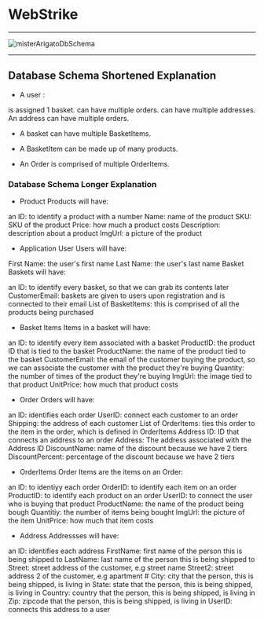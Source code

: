 # WebStrike
---
![misterArigatoDbSchema](https://user-images.githubusercontent.com/87771611/188217758-8c3a7ef5-3011-4ad8-9d07-6cd5cf829996.png)

---

## Database Schema Shortened Explanation

- A user :

is assigned 1 basket.
can have multiple orders.
can have multiple addresses.
An address can have multiple orders.

- A basket can have multiple BasketItems.

- A BasketItem can be made up of many products.

- An Order is comprised of multiple OrderItems.

### Database Schema Longer Explanation
- Product Products will have:

an ID: to identify a product with a number
Name: name of the product
SKU: SKU of the product
Price: how much a product costs
Description: description about a product
ImgUrl: a picture of the product

- Application User Users will have:

First Name: the user's first name
Last Name: the user's last name
Basket Baskets will have:

an ID: to identify every basket, so that we can grab its contents later
CustomerEmail: baskets are given to users upon registration and is connected to their email
List of BasketItems: this is comprised of all the products being purchased

- Basket Items Items in a basket will have:

an ID: to identify every item associated with a basket
ProductID: the product ID that is tied to the basket
ProductName: the name of the product tied to the basket
CustomerEmail: the email of the customer buying the product, so we can associate the customer with the product they're buying
Quantity: the number of times of the product they're buying
ImgUrl: the image tied to that product
UnitPrice: how much that product costs

- Order Orders will have:

an ID: identifies each order
UserID: connect each customer to an order
Shipping: the address of each customer
List of OrderItems: ties this order to the item in the order, which is defined in OrderItems
Address ID: ID that connects an address to an order
Address: The address associated with the Address ID
DiscountName: name of the discount because we have 2 tiers
DiscountPercent: percentage of the discount because we have 2 tiers

- OrderItems Order Items are the items on an Order:

an ID: to identiyy each order
OrderID: to identify each item on an order
ProductID: to identify each product on an order
UserID: to connect the user who is buying that product
ProductName: the name of the product being bough
Quantitiy: the number of items being bought
ImgUrl: the picture of the item
UnitPrice: how much that item costs

- Address Addressses will have:

an ID: identifies each address
FirstName: first name of the person this is being shipped to
LastName: last name of the person this is being shipped to
Street: street address of the customer, e.g street name
Street2: street address 2 of the customer, e.g apartment #
City: city that the person, this is being shipped, is living in
State: state that the person, this is being shipped, is living in
Country: country that the person, this is being shipped, is living in
Zip: zipcode that the person, this is being shipped, is living in
UserID: connects this address to a user
